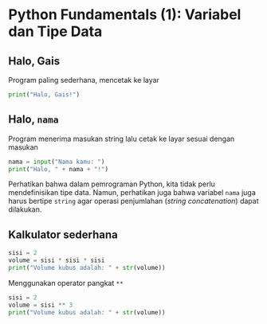 # Python Fundamentals (1): Variabel dan Tipe Data

## Halo, Gais

Program paling sederhana, mencetak ke layar

```Python
print("Halo, Gais!")
```

## Halo, `nama`

Program menerima masukan string lalu cetak ke layar sesuai dengan masukan

```Python
nama = input("Nama kamu: ")
print("Halo, " + nama + "!")
```

Perhatikan bahwa dalam pemrograman Python, kita tidak perlu mendefinisikan tipe data. Namun, perhatikan juga bahwa variabel `nama` juga harus bertipe `string` agar operasi penjumlahan (*string concatenation*) dapat dilakukan.

## Kalkulator sederhana

```Python
sisi = 2
volume = sisi * sisi * sisi
print("Volume kubus adalah: " + str(volume))
```

Menggunakan operator pangkat `**`

```Python
sisi = 2
volume = sisi ** 3
print("Volume kubus adalah: " + str(volume))
```

